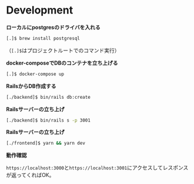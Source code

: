 # Development

**ローカルにpostgresのドライバを入れる**

```bash
[.]$ brew install postgresql
```
（`[.]$`はプロジェクトルートでのコマンド実行）

**docker-composeでDBのコンテナを立ち上げる**

```bash
[.]$ docker-compose up
```

**RailsからDB作成する**

```bash
[./backend]$ bin/rails db:create
```

**Railsサーバーの立ち上げ**

```bash
[./backend]$ bin/rails s -p 3001
```


**Railsサーバーの立ち上げ**

```bash
[./frontend]$ yarn && yarn dev
```

**動作確認**

`https://localhost:3000`と`https://localhost:3001`にアクセスしてレスポンスが返ってくればOK。
